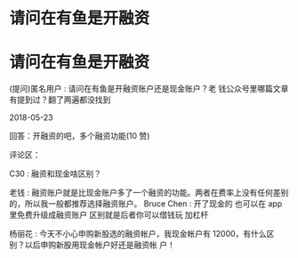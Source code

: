 # 请问在有鱼是开融资

# 请问在有鱼是开融资

(提问)匿名用户 : 请问在有鱼是开融资账户还是现金账户？老 钱公众号里哪篇文章有提到过？翻了两遍都没找到

2018-05-23

回答：开融资的吧，多个融资功能(10 赞)

评论区：

C30 : 融资和现金啥区别？

老钱 : 融资账户就是比现金账户多了一个融资的功能。两者在费率上没有任何差别的，所以我一般都推荐选择融资账户。 Bruce Chen : 开了现金的 也可以在 app 里免费升级成融资账户 区别就是后者你可以借钱玩 加杠杆

杨丽花 : 今天不小心申购新股选的融资帐户，我现金帐户有 12000，有什么区别？以后申购新股用现金帐户好还是融资帐 户！